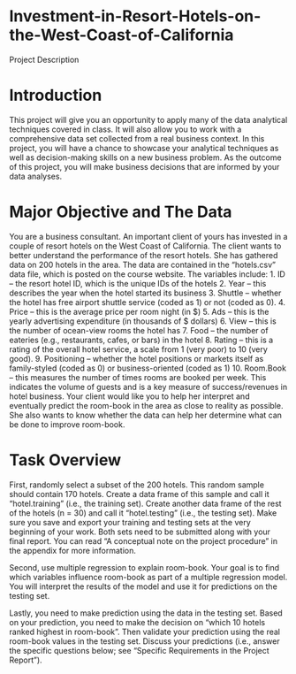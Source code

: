 # Investment-in-Resort-Hotels-on-the-West-Coast-of-California
Project Description

# Introduction
This project will give you an opportunity to apply many of the data analytical techniques covered in class. It will also allow you to work with a comprehensive data set collected from a real business context. In this project, you will have a chance to showcase your analytical techniques as well as decision-making skills on a new business problem. As the outcome of this project, you will make business decisions that are informed by your data analyses.

# Major Objective and The Data
You are a business consultant. An important client of yours has invested in a couple of resort hotels on the West Coast of California. The client wants to better understand the performance of the resort hotels. She has gathered data on 200 hotels in the area. The data are contained in the “hotels.csv” data file, which is posted on the course website. The variables include: 1. ID – the resort hotel ID, which is the unique IDs of the hotels 2. Year – this describes the year when the hotel started its business 3. Shuttle – whether the hotel has free airport shuttle service (coded as 1) or not (coded as 0). 4. Price – this is the average price per room night (in $) 5. Ads – this is the yearly advertising expenditure (in thousands of $ dollars) 6. View – this is the number of ocean-view rooms the hotel has 7. Food – the number of eateries (e.g., restaurants, cafes, or bars) in the hotel 8. Rating – this is a rating of the overall hotel service, a scale from 1 (very poor) to 10 (very good). 9. Positioning – whether the hotel positions or markets itself as family-styled (coded as 0) or business-oriented (coded as 1) 10. Room.Book – this measures the number of times rooms are booked per week. This indicates the volume of guests and is a key measure of success/revenues in hotel business. Your client would like you to help her interpret and eventually predict the room-book in the area as close to reality as possible. She also wants to know whether the data can help her determine what can be done to improve room-book.

# Task Overview
First, randomly select a subset of the 200 hotels. This random sample should contain 170 hotels. Create a data frame of this sample and call it “hotel.training” (i.e., the training set). Create another data frame of the rest of the hotels (n = 30) and call it “hotel.testing” (i.e., the testing set). Make sure you save and export your training and testing sets at the very beginning of your work. Both sets need to be submitted along with your final report. You can read “A conceptual note on the project procedure” in the appendix for more information.

Second, use multiple regression to explain room-book. Your goal is to find which variables influence room-book as part of a multiple regression model. You will interpret the results of the model and use it for predictions on the testing set.

Lastly, you need to make prediction using the data in the testing set. Based on your prediction, you need to make the decision on “which 10 hotels ranked highest in room-book”. Then validate your prediction using the real room-book values in the testing set. Discuss your predictions (i.e., answer the specific questions below; see “Specific Requirements in the Project Report”).

